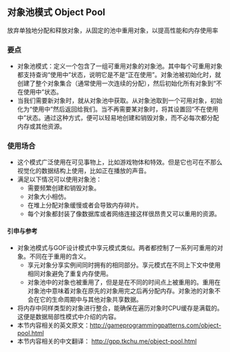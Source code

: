 ﻿## 对象池模式 Object Pool

放弃单独地分配和释放对象，从固定的池中重用对象，以提高性能和内存使用率

### 

### 要点

- 对象池模式：定义一个包含了一组可重用对象的对象池。其中每个可重用对象都支持查询“使用中”状态，说明它是不是“正在使用”。对象池被初始化时，就创建了整个对象集合（通常使用一次连续的分配），然后初始化所有对象到“不在使用中”状态。
- 当我们需要新对象时，就从对象池中获取。从对象池取到一个可用对象，初始化为“使用中”然后返回给我们。当不再需要某对象时，将其设置回“不在使用中”状态。通过这种方式，便可以轻易地创建和销毁对象，而不必每次都分配内存或其他资源。

### 

### 使用场合

- 这个模式广泛使用在可见事物上，比如游戏物体和特效。但是它也可在不那么视觉化的数据结构上使用，比如正在播放的声音。
- 满足以下情况可以使用对象池：
  - 需要频繁创建和销毁对象。
  - 对象大小相仿。
  - 在堆上分配对象缓慢或者会导致内存碎片。
  - 每个对象都封装了像数据库或者网络连接这样很昂贵又可以重用的资源。

#### 

#### 引申与参考

- 对象池模式与GOF设计模式中享元模式类似。两者都控制了一系列可重用的对象。不同在于重用的含义。
  - 享元对象分享实例间同时拥有的相同部分。享元模式在不同上下文中使用相同对象避免了重复内存使用。
  - 对象池中的对象也被重用了，但是是在不同的时间点上被重用的。重用在对象池中意味着对象在原先的对象用完之后再分配内存。对象池的对象不会在它的生命周期中与其他对象共享数据。
- 将内存中同样类型的对象进行整合，能确保在遍历对象时CPU缓存是满载的。这便是数据局部性模式中介绍的内容。
- 本节内容相关的英文原文：<http://gameprogrammingpatterns.com/object-pool.html>
- 本节内容相关的中文翻译： <http://gpp.tkchu.me/object-pool.html>
